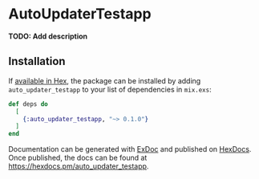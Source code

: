 # AutoUpdaterTestapp

**TODO: Add description**

## Installation

If [available in Hex](https://hex.pm/docs/publish), the package can be installed
by adding `auto_updater_testapp` to your list of dependencies in `mix.exs`:

```elixir
def deps do
  [
    {:auto_updater_testapp, "~> 0.1.0"}
  ]
end
```

Documentation can be generated with [ExDoc](https://github.com/elixir-lang/ex_doc)
and published on [HexDocs](https://hexdocs.pm). Once published, the docs can
be found at <https://hexdocs.pm/auto_updater_testapp>.

